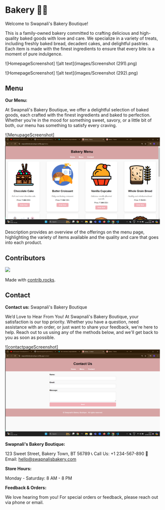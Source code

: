 # Bakery 🍰🥐

Welcome to Swapnali's Bakery Boutique!

This is a family-owned bakery committed to crafting delicious and high-quality baked goods with love and care. We specialize in a variety of treats, including freshly baked bread, decadent cakes, and delightful pastries. Each item is made with the finest ingredients to ensure that every bite is a moment of pure indulgence.

![HomepageScreenshot] ![alt text](images/Screenshot (291).png)

![HomepageScreenshot] ![alt text](images/Screenshot (292).png)

## Menu
**Our Menu:**

At Swapnali's Bakery Boutique, we offer a delightful selection of baked goods, each crafted with the finest ingredients and baked to perfection. Whether you’re in the mood for something sweet, savory, or a little bit of both, our menu has something to satisfy every craving.

![MenupageScreenshot] ![alt text](images/Menu-page.png)

Description provides an overview of the offerings on the menu page, highlighting the variety of items available and the quality and care that goes into each product.

## Contributors

<a href="https://github.com/Namratawaje20/Bakery/graphs/contributors">
  <img src="https://contrib.rocks/image?repo=Namratawaje20/Bakery" />
</a>

Made with [contrib.rocks](https://contrib.rocks).


## Contact
**Contact us:** Swapnali's Bakery Boutique

We’d Love to Hear From You!
At Swapnali's Bakery Boutique, your satisfaction is our top priority. Whether you have a question, need assistance with an order, or just want to share your feedback, we're here to help. Reach out to us using any of the methods below, and we'll get back to you as soon as possible.

![contactpageScreenshot] ![alt text](images/contact-page.png)

**Swapnali's Bakery Boutique:**

123 Sweet Street, Bakery Town, BT 56789
📞 Call Us: +1 234-567-890
📧 Email: hello@swapnalisbakery.com

**Store Hours:**

Monday - Saturday: 8 AM - 8 PM

**Feedback & Orders:**

We love hearing from you! For special orders or feedback, please reach out via phone or email.